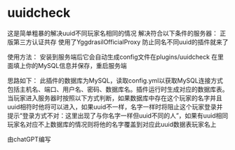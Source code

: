 # uuidcheck
这是简单粗暴的解决uuid不同玩家名相同的情况
解决符合以下条件的服务器：
正版第三方认证共存
使用了YggdrasilOfficialProxy
防止同名不同uuid的插件就来了

使用方法：
安装到服务端后它会自动生成config文件在plugins/uuidcheck
在里面填上你的MySQL信息并保存，重启服务端




思路如下：
此插件的数据库为MySQL，读取config.yml以获取MySQL连接方式包括主机名、端口、用户名、密码、数据库名。插件运行时生成对应的数据库表。当玩家进入服务器时按照以下方式判断，如果数据库中存在这个玩家的名字并且uuid相符时他将可以进入，如果uuid不一样，名字一样时将阻止这个玩家登录并提示“登录方式不对：这里出现了与你名字一样但uuid不同的人”，如果有uuid相同玩家名对应不上数据库的情况则将他的名字覆盖到对应此uuid数据表玩家名上



由chatGPT编写
